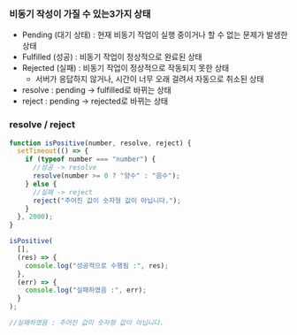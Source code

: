 ### 비동기 작성이 가질 수 있는3가지 상태

- Pending (대기 상태) : 현재 비동기 작업이 실행 중이거나 할 수 없는 문제가 발생한 상태
- Fulfilled (성공) : 비동기 작업이 정상적으로 완료된 상태
- Rejected (실패) : 비동기 작업이 정상적으로 작동되지 못한 상태
  - 서버가 응답하지 않거나, 시간이 너무 오래 걸려서 자동으로 취소된 상태
- resolve : pending → fulfilled로 바뀌는 상태
- reject : pending → rejected로 바뀌는 상태

### resolve / reject

```jsx
function isPositive(number, resolve, reject) {
  setTimeout(() => {
    if (typeof number === "number") {
      //성공 -> resolve
      resolve(number >= 0 ? "양수" : "음수");
    } else {
      //실패 -> reject
      reject("주어진 값이 숫자형 값이 아닙니다.");
    }
  }, 2000);
}

isPositive(
  [],
  (res) => {
    console.log("성공적으로 수행됨 :", res);
  },
  (err) => {
    console.log("실패하였음 :", err);
  }
);

//실패하였음 : 주어진 값이 숫자형 값이 아닙니다.
```
